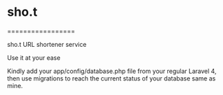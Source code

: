 <h1>sho.t</h1>
=================

<p>sho.t URL shortener service</p> 
<p>Use it at your ease</p> 
<p>Kindly add your app/config/database.php file from your regular Laravel 4, then use migrations to reach the current status of your database same as mine.</p>
